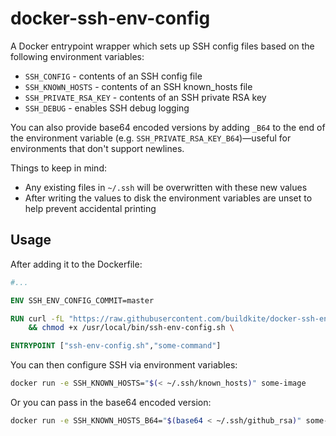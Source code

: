 # docker-ssh-env-config

A Docker entrypoint wrapper which sets up SSH config files based on the following environment variables:

* `SSH_CONFIG` - contents of an SSH config file
* `SSH_KNOWN_HOSTS` - contents of an SSH known_hosts file
* `SSH_PRIVATE_RSA_KEY` - contents of an SSH private RSA key
* `SSH_DEBUG` - enables SSH debug logging

You can also provide base64 encoded versions by adding `_B64` to the end of the environment variable (e.g. `SSH_PRIVATE_RSA_KEY_B64`)—useful for environments that don't support newlines.

Things to keep in mind:

* Any existing files in `~/.ssh` will be overwritten with these new values
* After writing the values to disk the environment variables are unset to help prevent accidental printing

## Usage

After adding it to the Dockerfile:

```Dockerfile
#...

ENV SSH_ENV_CONFIG_COMMIT=master

RUN curl -fL "https://raw.githubusercontent.com/buildkite/docker-ssh-env-config/${SSH_ENV_CONFIG_COMMIT}/ssh-env-config.sh" -o /usr/local/bin/ssh-env-config.sh \
    && chmod +x /usr/local/bin/ssh-env-config.sh \

ENTRYPOINT ["ssh-env-config.sh","some-command"]
```

You can then configure SSH via environment variables:

```bash
docker run -e SSH_KNOWN_HOSTS="$(< ~/.ssh/known_hosts)" some-image
```

Or you can pass in the base64 encoded version:

```bash
docker run -e SSH_KNOWN_HOSTS_B64="$(base64 < ~/.ssh/github_rsa)" some-image
```